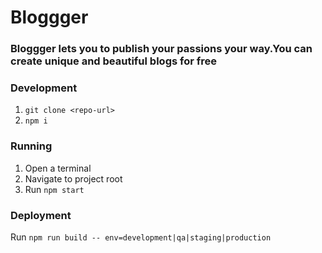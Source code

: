 # Bloggger

### Bloggger lets you to publish your passions your way.You can create  unique and beautiful blogs for free

### Development
1. `git clone <repo-url>`
2. `npm i`

### Running
1. Open a terminal
2. Navigate to project root
3. Run `npm start`

### Deployment
Run `npm run build -- env=development|qa|staging|production`
